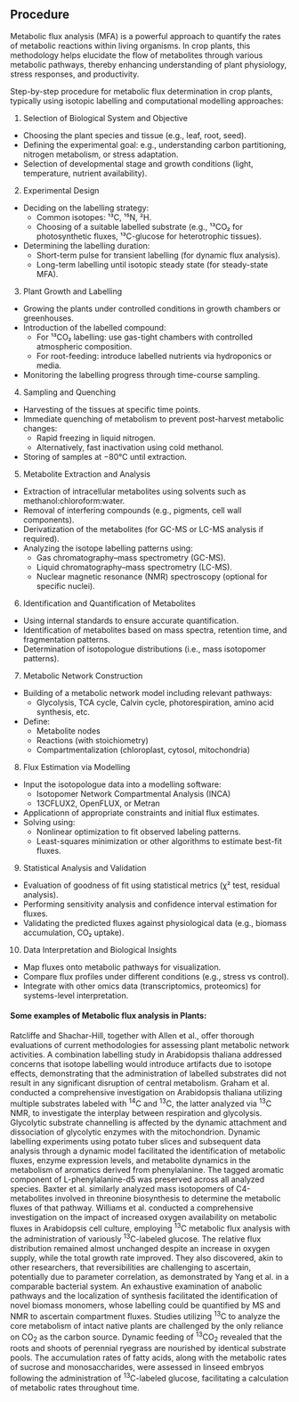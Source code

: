 ## Procedure

Metabolic flux analysis (MFA) is a powerful approach to quantify the rates of metabolic reactions within living organisms. In crop plants, this methodology helps elucidate the flow of metabolites through various metabolic pathways, thereby enhancing understanding of plant physiology, stress responses, and productivity.  

Step-by-step procedure for metabolic flux determination in crop plants, typically using isotopic labelling and computational modelling approaches:

1. Selection of Biological System and Objective
- Choosing the plant species and tissue (e.g., leaf, root, seed).
- Defining the experimental goal: e.g., understanding carbon partitioning, nitrogen metabolism, or stress adaptation.
- Selection of developmental stage and growth conditions (light, temperature, nutrient availability).

2. Experimental Design
- Deciding on the labelling strategy:
   - Common isotopes: ¹³C, ¹⁵N, ²H.
   - Choosing of a suitable labelled substrate (e.g., ¹³CO₂ for photosynthetic fluxes, ¹³C-glucose for heterotrophic tissues).
- Determining the labelling duration:
  - Short-term pulse for transient labelling (for dynamic flux analysis).
  - Long-term labelling until isotopic steady state (for steady-state MFA).

3. Plant Growth and Labelling
- Growing the plants under controlled conditions in growth chambers or greenhouses.
- Introduction of the labelled compound:
  - For ¹³CO₂ labelling: use gas-tight chambers with controlled atmospheric composition.
  - For root-feeding: introduce labelled nutrients via hydroponics or media.
- Monitoring the labelling progress through time-course sampling.

4. Sampling and Quenching
- Harvesting of the tissues at specific time points.
- Immediate quenching of metabolism to prevent post-harvest metabolic changes:
  - Rapid freezing in liquid nitrogen.
  - Alternatively, fast inactivation using cold methanol.
- Storing of samples at −80°C until extraction.

5. Metabolite Extraction and Analysis
- Extraction of intracellular metabolites using solvents such as methanol:chloroform:water.
- Removal of interfering compounds (e.g., pigments, cell wall components).
- Derivatization of the metabolites (for GC-MS or LC-MS analysis if required).
- Analyzing the isotope labelling patterns using:
  - Gas chromatography–mass spectrometry (GC-MS).
  - Liquid chromatography–mass spectrometry (LC-MS).
  - Nuclear magnetic resonance (NMR) spectroscopy (optional for specific nuclei).

6. Identification and Quantification of Metabolites
- Using internal standards to ensure accurate quantification.
- Identification of metabolites based on mass spectra, retention time, and fragmentation patterns.
- Determination of isotopologue distributions (i.e., mass isotopomer patterns).

7. Metabolic Network Construction
- Building of a metabolic network model including relevant pathways:
  - Glycolysis, TCA cycle, Calvin cycle, photorespiration, amino acid synthesis, etc.
- Define:
  - Metabolite nodes
  - Reactions (with stoichiometry)
  - Compartmentalization (chloroplast, cytosol, mitochondria)

8. Flux Estimation via Modelling
- Input the isotopologue data into a modelling software:
   - Isotopomer Network Compartmental Analysis (INCA)
   - 13CFLUX2, OpenFLUX, or Metran
- Applicationn of appropriate constraints and initial flux estimates.
- Solving using:
  - Nonlinear optimization to fit observed labeling patterns.
  - Least-squares minimization or other algorithms to estimate best-fit fluxes.

9. Statistical Analysis and Validation
- Evaluation of goodness of fit using statistical metrics (χ² test, residual analysis).
- Performing sensitivity analysis and confidence interval estimation for fluxes.
- Validating the predicted fluxes against physiological data (e.g., biomass accumulation, CO₂ uptake).

10. Data Interpretation and Biological Insights
- Map fluxes onto metabolic pathways for visualization.
- Compare flux profiles under different conditions (e.g., stress vs control).
- Integrate with other omics data (transcriptomics, proteomics) for systems-level interpretation.

#### Some examples of Metabolic flux analysis in Plants:
Ratcliffe and Shachar-Hill, together with Allen et al., offer thorough evaluations of current methodologies for assessing plant metabolic network activities. A combination labelling study in Arabidopsis thaliana addressed concerns that isotope labelling would introduce artifacts due to isotope effects, demonstrating that the administration of labelled substrates did not result in any significant disruption of central metabolism. Graham et al. conducted a comprehensive investigation on Arabidopsis thaliana utilizing multiple substrates labeled with <sup>14</sup>C and <sup>13</sup>C, the latter analyzed via <sup>13</sup>C NMR, to investigate the interplay between respiration and glycolysis. Glycolytic substrate channelling is affected by the dynamic attachment and dissociation of glycolytic enzymes with the mitochondrion. Dynamic labelling experiments using potato tuber slices and subsequent data analysis through a dynamic model facilitated the identification of metabolic fluxes, enzyme expression levels, and metabolite dynamics in the metabolism of aromatics derived from phenylalanine. The tagged aromatic component of L-phenylalanine-d5 was preserved across all analyzed species. Baxter et al. similarly analyzed mass isotopomers of C4-metabolites involved in threonine biosynthesis to determine the metabolic fluxes of that pathway. Williams et al. conducted a comprehensive investigation on the impact of increased oxygen availability on metabolic fluxes in Arabidopsis cell culture, employing <sup>13</sup>C metabolic flux analysis with the administration of variously <sup>13</sup>C-labeled glucose. The relative flux distribution remained almost unchanged despite an increase in oxygen supply, while the total growth rate improved. They also discovered, akin to other researchers, that reversibilities are challenging to ascertain, potentially due to parameter correlation, as demonstrated by Yang et al. in a comparable bacterial system. An exhaustive examination of anabolic pathways and the localization of synthesis facilitated the identification of novel biomass monomers, whose labelling could be quantified by MS and NMR to ascertain compartment fluxes. Studies utilizing <sup>13</sup>C to analyze the core metabolism of intact native plants are challenged by the only reliance on CO<sub>2</sub> as the carbon source. Dynamic feeding of <sup>13</sup>CO<sub>2</sub> revealed that the roots and shoots of perennial ryegrass are nourished by identical substrate pools. The accumulation rates of fatty acids, along with the metabolic rates of sucrose and monosaccharides, were assessed in linseed embryos following the administration of <sup>13</sup>C-labeled glucose, facilitating a calculation of metabolic rates throughout time.
